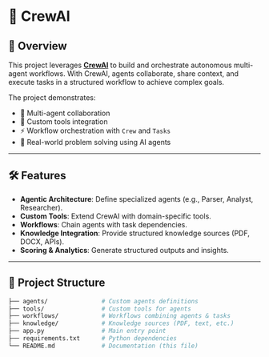 # 🚀 CrewAI   

## 📌 Overview  
This project leverages **[CrewAI](https://docs.crewai.com/)** to build and orchestrate autonomous multi-agent workflows. With CrewAI, agents collaborate, share context, and execute tasks in a structured workflow to achieve complex goals.  

The project demonstrates:  
- 🤖 Multi-agent collaboration  
- 📂 Custom tools integration  
- ⚡ Workflow orchestration with `Crew` and `Tasks`  
- 🎯 Real-world problem solving using AI agents  

---

## 🛠️ Features  
- **Agentic Architecture**: Define specialized agents (e.g., Parser, Analyst, Researcher).  
- **Custom Tools**: Extend CrewAI with domain-specific tools.  
- **Workflows**: Chain agents with task dependencies.  
- **Knowledge Integration**: Provide structured knowledge sources (PDF, DOCX, APIs).  
- **Scoring & Analytics**: Generate structured outputs and insights.  

---

## 📂 Project Structure  
```bash
├── agents/               # Custom agents definitions  
├── tools/                # Custom tools for agents  
├── workflows/            # Workflows combining agents & tasks  
├── knowledge/            # Knowledge sources (PDF, text, etc.)  
├── app.py                # Main entry point  
├── requirements.txt      # Python dependencies  
└── README.md             # Documentation (this file)

